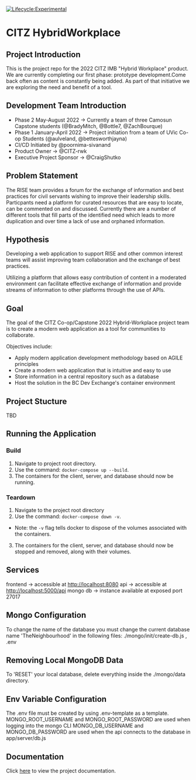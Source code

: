 [![Lifecycle:Experimental](https://img.shields.io/badge/Lifecycle-Experimental-339999)](https://github.com/bcgov/citz-HybridWorkplace)

# CITZ HybridWorkplace

## Project Introduction

This is the project repo for the 2022 CITZ IMB "Hybrid Workplace" product. We are currently completing our first phase: prototype development.Come back often as content is constantly being added. As part of that initiative we are exploring the need and benefit of a tool.

## Development Team Introduction

- Phase 2 May-August 2022 -> Currently a team of three Camosun Capstone students (@BradyMitch, @Bottle7, @ZachBourque)
- Phase 1 January-April 2022 -> Project initiation from a team of UVic Co-op Students (@aulveland, @bettesworthjayna)
- CI/CD Initiated by @poornima-sivanand
- Product Owner -> @CITZ-rwk
- Executive Project Sponsor -> @CraigShutko

## Problem Statement

The RISE team provides a forum for the exchange of information and best practices for civil servants wishing to improve their leadership skills. Particpants need a platform for curated resources that are easy to locate, can be commented on and discussed. Currently there are a number of different tools that fill parts of the identified need which leads to more duplication and over time a lack of use and orphaned information.

## Hypothesis

Developing a web application to support RISE and other common interest teams will assist improving team collaboration and the exchange of best practices.

Utilizing a platform that allows easy contribution of content in a moderated environment can facilitate effective exchange of information and provide streams of information to other platforms through the use of APIs.

## Goal

The goal of the CITZ Co-op/Capstone 2022 Hybrid-Workplace project team is to create a modern web application as a tool for communities to collaborate.

Objectives include:

- Apply modern application development methodology based on AGILE principles
- Create a modern web application that is intuitive and easy to use
- Store information in a central repository such as a database
- Host the solution in the BC Dev Exchange's container environment

## Project Stucture

TBD

## Running the Application

### Build

1. Navigate to project root directory.
2. Use the command: `docker-compose up --build`.
3. The containers for the client, server, and database should now be running.

### Teardown

1. Navigate to the project root directory
2. Use the command: `docker-compose down -v`.

- Note: the `-v` flag tells docker to dispose of the volumes associated with the containers.

3. The containers for the client, server, and database should now be stopped and removed, along with their volumes.

## Services

frontend -> accessible at [http://localhost:8080](http://localhost:8080)
api -> accessible at [http://localhost:5000/api](http://localhost:5000/api)
mongo db -> instance available at exposed port 27017

## Mongo Configuration

To change the name of the database you must change the current database name 'TheNeighbourhood'
in the following files: ./mongo/init/create-db.js , .env

## Removing Local MongoDB Data

To 'RESET' your local database, delete everything inside the ./mongo/data directory.

## Env Variable Configuration

The .env file must be created by using .env-template as a template.
MONGO_ROOT_USERNAME and MONGO_ROOT_PASSWORD are used when logging into the mongo CLI
MONGO_DB_USERNAME and MONGO_DB_PASSWORD are used when the
api connects to the database in app/server/db.js

## Documentation

Click [here](https://github.com/bcgov/citz-hybridworkplace/wiki) to view the project documentation.
